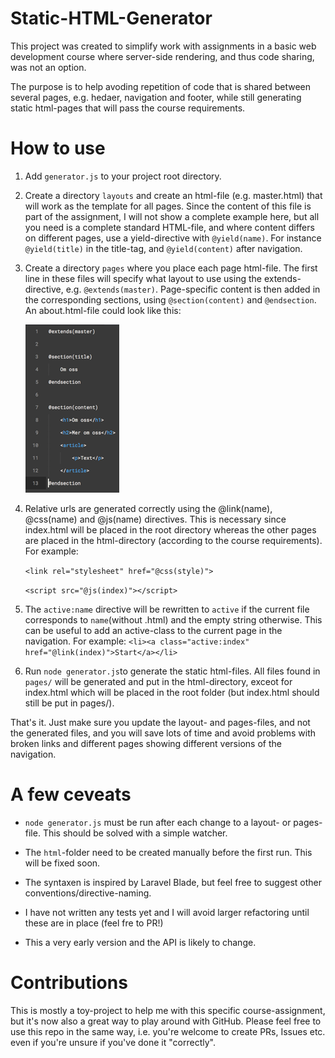 # Static-HTML-Generator
This project was created to simplify work with assignments in a basic web development course where server-side rendering, and thus code sharing, was not an option.

The purpose is to help avoding repetition of code that is shared between several pages, e.g. hedaer, navigation and footer, while still generating static html-pages that will pass the course requirements.

# How to use

1. Add `generator.js` to your project root directory.

2. Create a directory `layouts` and create an html-file (e.g. master.html) that will work as the template for all pages. Since the content of this file is part of the assignment, I will not show a complete example here, but all you need is a complete standard HTML-file, and where content differs on different pages, use a yield-directive with `@yield(name)`.
For instance `@yield(title)` in the title-tag, and `@yield(content)` after navigation.

3. Create a directory `pages` where you place each page html-file. The first line in these files will specify what layout to use using the extends-directive, e.g. `@extends(master)`. 
Page-specific content is then added in the corresponding sections, using `@section(content)` and `@endsection`.
An about.html-file could look like this:

   ![](docs/about.png)

4. Relative urls are generated correctly using the @link(name), @css(name) and @js(name) directives. This is necessary since index.html will be placed in the root directory whereas the other pages are placed in the html-directory (according to the course requirements). 
For example: 

    `<link rel="stylesheet" href="@css(style)">`

    `<script src="@js(index)"></script>`


5. The `active:name` directive will be rewritten to `active` if the current file corresponds to `name`(without .html) and the empty string otherwise. This can be useful to add an active-class to the current page in the navigation.
For example: `<li><a class="active:index" href="@link(index)">Start</a></li>`

6. Run `node generator.js`to generate the static html-files. All files found in `pages/` will be generated and put in the html-directory, exceot for index.html which will be placed in the root folder (but index.html should still be put in pages/).

That's it. Just make sure you update the layout- and pages-files, and not the generated files, and you will save lots of time and avoid problems with broken links and different pages showing different versions of the navigation.


# A few ceveats

* `node generator.js` must be run after each change to a layout- or pages-file. This should be solved with a simple watcher.

* The `html`-folder need to be created manually before the first run. This will be fixed soon.

* The syntaxen is inspired by Laravel Blade, but feel free to suggest other conventions/directive-naming.

* I have not written any tests yet and I will avoid larger refactoring until these are in place (feel fre to PR!)

* This a very early version and the API is likely to change.

# Contributions
This is mostly a toy-project to help me with this specific course-assignment, but it's now also a great way to play around with GitHub. Please feel free to use this repo in the same way, i.e. you're welcome to create PRs, Issues etc. even if you're unsure if you've done it "correctly".
